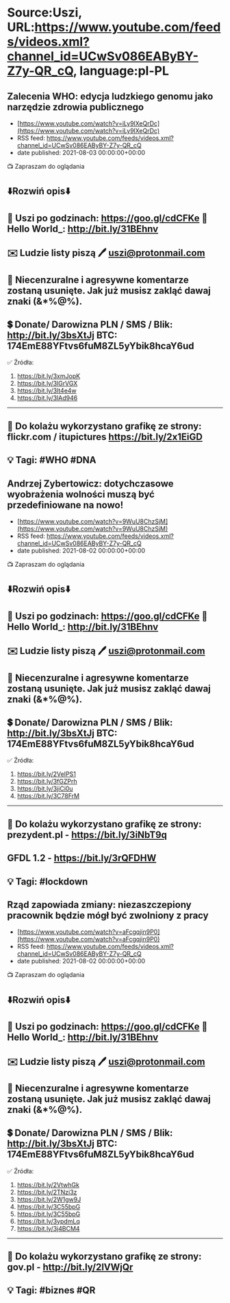 # Source:Uszi, URL:https://www.youtube.com/feeds/videos.xml?channel_id=UCwSv086EAByBY-Z7y-QR_cQ, language:pl-PL

## Zalecenia WHO: edycja ludzkiego genomu jako narzędzie zdrowia publicznego
 - [https://www.youtube.com/watch?v=iLy9lXeQrDc](https://www.youtube.com/watch?v=iLy9lXeQrDc)
 - RSS feed: https://www.youtube.com/feeds/videos.xml?channel_id=UCwSv086EAByBY-Z7y-QR_cQ
 - date published: 2021-08-03 00:00:00+00:00

📺 Zapraszam do oglądania

⬇️Rozwiń opis⬇️
------------------------------------------------------------
👀 Uszi po godzinach: https://goo.gl/cdCFKe
👀 Hello World_: http://bit.ly/31BEhnv
------------------------------------------------------------
✉️ Ludzie listy piszą 
🖊️ uszi@protonmail.com
------------------------------------------------------------
👺 Niecenzuralne i agresywne komentarze zostaną usunięte.  Jak już musisz zakląć dawaj znaki (&*%@%).
------------------------------------------------------------
💲 Donate/ Darowizna
PLN / SMS / Blik: http://bit.ly/3bsXtJj
BTC: 174EmE88YFtvs6fuM8ZL5yYbik8hcaY6ud
-------------------------------------------------------------
✅ Źródła:
1. https://bit.ly/3xmJopK
2. https://bit.ly/3lGrVGX
3. https://bit.ly/3lt4e4w
4. https://bit.ly/3lAd946
---------------------------------------------------------------
🎴 Do kolażu wykorzystano grafikę ze strony:
flickr.com / itupictures
https://bit.ly/2x1EiGD
---------------------------------------------------------------
💡 Tagi: #WHO #DNA
--------------------------------------------------------------

## Andrzej Zybertowicz: dotychczasowe wyobrażenia wolności muszą być przedefiniowane na nowo!
 - [https://www.youtube.com/watch?v=9WuU8ChzSjM](https://www.youtube.com/watch?v=9WuU8ChzSjM)
 - RSS feed: https://www.youtube.com/feeds/videos.xml?channel_id=UCwSv086EAByBY-Z7y-QR_cQ
 - date published: 2021-08-02 00:00:00+00:00

📺 Zapraszam do oglądania

⬇️Rozwiń opis⬇️
------------------------------------------------------------
👀 Uszi po godzinach: https://goo.gl/cdCFKe
👀 Hello World_: http://bit.ly/31BEhnv
------------------------------------------------------------
✉️ Ludzie listy piszą 
🖊️ uszi@protonmail.com
------------------------------------------------------------
👺 Niecenzuralne i agresywne komentarze zostaną usunięte.  Jak już musisz zakląć dawaj znaki (&*%@%).
------------------------------------------------------------
💲 Donate/ Darowizna
PLN / SMS / Blik: http://bit.ly/3bsXtJj
BTC: 174EmE88YFtvs6fuM8ZL5yYbik8hcaY6ud
-------------------------------------------------------------
✅ Źródła:
1. https://bit.ly/2VeIPS1
2. https://bit.ly/3fGZPrh
3. https://bit.ly/3jiCi0u
4. https://bit.ly/3C78FrM
---------------------------------------------------------------
🎴 Do kolażu wykorzystano grafikę ze strony:
prezydent.pl - https://bit.ly/3iNbT9q
---
GFDL 1.2 - https://bit.ly/3rQFDHW
---------------------------------------------------------------
💡 Tagi: #lockdown
--------------------------------------------------------------

## Rząd zapowiada zmiany: niezaszczepiony pracownik będzie mógł być zwolniony z pracy
 - [https://www.youtube.com/watch?v=aFcgqjin9P0](https://www.youtube.com/watch?v=aFcgqjin9P0)
 - RSS feed: https://www.youtube.com/feeds/videos.xml?channel_id=UCwSv086EAByBY-Z7y-QR_cQ
 - date published: 2021-08-02 00:00:00+00:00

📺 Zapraszam do oglądania

⬇️Rozwiń opis⬇️
------------------------------------------------------------
👀 Uszi po godzinach: https://goo.gl/cdCFKe
👀 Hello World_: http://bit.ly/31BEhnv
------------------------------------------------------------
✉️ Ludzie listy piszą 
🖊️ uszi@protonmail.com
------------------------------------------------------------
👺 Niecenzuralne i agresywne komentarze zostaną usunięte.  Jak już musisz zakląć dawaj znaki (&*%@%).
------------------------------------------------------------
💲 Donate/ Darowizna
PLN / SMS / Blik: http://bit.ly/3bsXtJj
BTC: 174EmE88YFtvs6fuM8ZL5yYbik8hcaY6ud
-------------------------------------------------------------
✅ Źródła:
1. https://bit.ly/2VtwhGk
2. https://bit.ly/2TNzi3z
3. https://bit.ly/2W1gw9J
4. https://bit.ly/3C55bpG
5. https://bit.ly/3C55bpG
6. https://bit.ly/3ypdmLq
7. https://bit.ly/3j4BCM4
---------------------------------------------------------------
🎴 Do kolażu wykorzystano grafikę ze strony:
gov.pl - http://bit.ly/2lVWjQr
---------------------------------------------------------------
💡 Tagi: #biznes #QR
--------------------------------------------------------------

